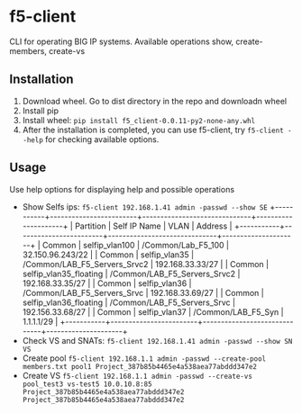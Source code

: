 f5-client
=============

CLI for operating BIG IP systems. Available operations show, create-members, create-vs

Installation
-------------------------

1. Download wheel. Go to dist directory in the repo and downloadn wheel
2. Install pip
3. Install wheel:
  ``pip install f5_client-0.0.11-py2-none-any.whl``
4. After the installation is completed, you can use f5-client, try ``f5-client --help`` for checking available options.

Usage
-----

Use help options for displaying help and possible operations

- Show Selfs ips:
``f5-client 192.168.1.41 admin -passwd --show SE``
+-----------+------------------------+------------------------------+---------------------+
| Partition | Self IP Name           | VLAN                         | Address             |
+-----------+------------------------+------------------------------+---------------------+
| Common    | selfip_vlan100         | /Common/Lab_F5_100           | 32.150.96.243/22     |
| Common    | selfip_vlan35          | /Common/LAB_F5_Servers_Srvc2 | 192.168.33.33/27    |
| Common    | selfip_vlan35_floating | /Common/LAB_F5_Servers_Srvc2 | 192.168.33.35/27    |
| Common    | selfip_vlan36          | /Common/LAB_F5_Servers_Srvc  | 192.168.33.69/27    |
| Common    | selfip_vlan36_floating | /Common/LAB_F5_Servers_Srvc  | 192.156.33.68/27    |
| Common    | selfip_vlan37          | /Common/LAB_F5_Syn           | 1.1.1.1/29          |
+-----------+------------------------+------------------------------+---------------------+
- Check VS and SNATs:
``f5-client 192.168.1.41 admin -passwd --show SN VS``
- Create pool
``f5-client 192.168.1.1 admin -passwd --create-pool members.txt pool1 Project_387b85b4465e4a538aea77abddd347e2``
- Create VS
``f5-client 192.168.1.1 admin -passwd --create-vs pool_test3 vs-test5 10.0.10.8:85 Project_387b85b4465e4a538aea77abddd347e2 Project_387b85b4465e4a538aea77abddd347e2``

